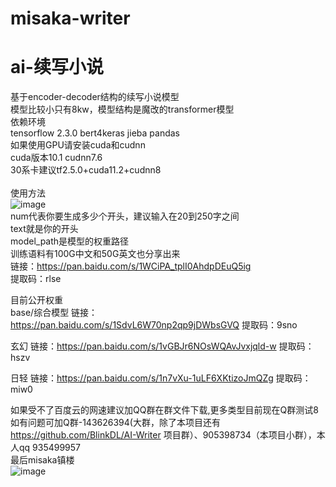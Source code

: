 # misaka-writer<br>
# ai-续写小说<br>

基于encoder-decoder结构的续写小说模型<br>
模型比较小只有8kw，模型结构是魔改的transformer模型<br>
依赖环境<br>
tensorflow 2.3.0 bert4keras jieba pandas<br>
如果使用GPU请安装cuda和cudnn<br>
cuda版本10.1 cudnn7.6<br>
30系卡建议tf2.5.0+cuda11.2+cudnn8  
<br>
使用方法<br>
![image](https://user-images.githubusercontent.com/62837036/169949572-b64ac754-e590-4cd3-bee5-08a597fa60b8.png)<br>
num代表你要生成多少个开头，建议输入在20到250字之间<br>
text就是你的开头<br>
model_path是模型的权重路径<br>
训练语料有100G中文和50G英文也分享出来  
链接：https://pan.baidu.com/s/1WCiPA_tplI0AhdpDEuQ5ig  
提取码：rlse  

目前公开权重<br>
base/综合模型
链接：https://pan.baidu.com/s/1SdvL6W70np2qp9jDWbsGVQ
提取码：9sno<br>

玄幻
链接：https://pan.baidu.com/s/1vGBJr6NOsWQAvJvxjqld-w 
提取码：hszv

日轻
链接：https://pan.baidu.com/s/1n7vXu-1uLF6XKtizoJmQZg 
提取码：miw0

如果受不了百度云的网速建议加QQ群在群文件下载,更多类型目前现在Q群测试8
<br>
如有问题可加Q群-143626394(大群，除了本项目还有 https://github.com/BlinkDL/AI-Writer 项目群）、905398734（本项目小群），本人qq 935499957<br>
最后misaka镇楼<br>
![image](https://user-images.githubusercontent.com/62837036/170024801-1d10d8c5-266f-4ade-894c-67f30069f94f.png)
